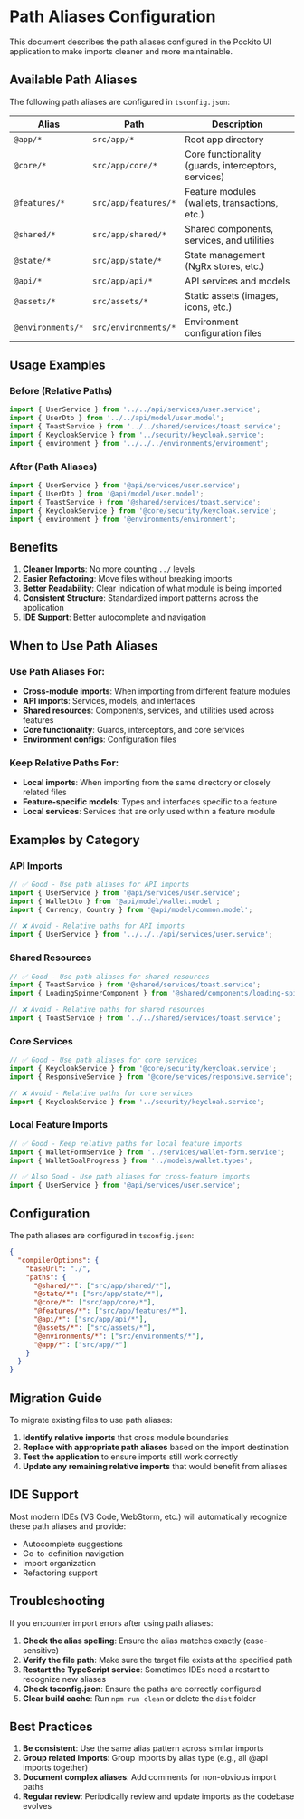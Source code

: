 # Path Aliases Configuration

This document describes the path aliases configured in the Pockito UI application to make imports cleaner and more maintainable.

## Available Path Aliases

The following path aliases are configured in `tsconfig.json`:

| Alias | Path | Description |
|-------|------|-------------|
| `@app/*` | `src/app/*` | Root app directory |
| `@core/*` | `src/app/core/*` | Core functionality (guards, interceptors, services) |
| `@features/*` | `src/app/features/*` | Feature modules (wallets, transactions, etc.) |
| `@shared/*` | `src/app/shared/*` | Shared components, services, and utilities |
| `@state/*` | `src/app/state/*` | State management (NgRx stores, etc.) |
| `@api/*` | `src/app/api/*` | API services and models |
| `@assets/*` | `src/assets/*` | Static assets (images, icons, etc.) |
| `@environments/*` | `src/environments/*` | Environment configuration files |

## Usage Examples

### Before (Relative Paths)
```typescript
import { UserService } from '../../api/services/user.service';
import { UserDto } from '../../api/model/user.model';
import { ToastService } from '../../shared/services/toast.service';
import { KeycloakService } from '../security/keycloak.service';
import { environment } from '../../../environments/environment';
```

### After (Path Aliases)
```typescript
import { UserService } from '@api/services/user.service';
import { UserDto } from '@api/model/user.model';
import { ToastService } from '@shared/services/toast.service';
import { KeycloakService } from '@core/security/keycloak.service';
import { environment } from '@environments/environment';
```

## Benefits

1. **Cleaner Imports**: No more counting `../` levels
2. **Easier Refactoring**: Move files without breaking imports
3. **Better Readability**: Clear indication of what module is being imported
4. **Consistent Structure**: Standardized import patterns across the application
5. **IDE Support**: Better autocomplete and navigation

## When to Use Path Aliases

### Use Path Aliases For:
- **Cross-module imports**: When importing from different feature modules
- **API imports**: Services, models, and interfaces
- **Shared resources**: Components, services, and utilities used across features
- **Core functionality**: Guards, interceptors, and core services
- **Environment configs**: Configuration files

### Keep Relative Paths For:
- **Local imports**: When importing from the same directory or closely related files
- **Feature-specific models**: Types and interfaces specific to a feature
- **Local services**: Services that are only used within a feature module

## Examples by Category

### API Imports
```typescript
// ✅ Good - Use path aliases for API imports
import { UserService } from '@api/services/user.service';
import { WalletDto } from '@api/model/wallet.model';
import { Currency, Country } from '@api/model/common.model';

// ❌ Avoid - Relative paths for API imports
import { UserService } from '../../../api/services/user.service';
```

### Shared Resources
```typescript
// ✅ Good - Use path aliases for shared resources
import { ToastService } from '@shared/services/toast.service';
import { LoadingSpinnerComponent } from '@shared/components/loading-spinner/loading-spinner.component';

// ❌ Avoid - Relative paths for shared resources
import { ToastService } from '../../shared/services/toast.service';
```

### Core Services
```typescript
// ✅ Good - Use path aliases for core services
import { KeycloakService } from '@core/security/keycloak.service';
import { ResponsiveService } from '@core/services/responsive.service';

// ❌ Avoid - Relative paths for core services
import { KeycloakService } from '../security/keycloak.service';
```

### Local Feature Imports
```typescript
// ✅ Good - Keep relative paths for local feature imports
import { WalletFormService } from '../services/wallet-form.service';
import { WalletGoalProgress } from '../models/wallet.types';

// ✅ Also Good - Use path aliases for cross-feature imports
import { UserService } from '@api/services/user.service';
```

## Configuration

The path aliases are configured in `tsconfig.json`:

```json
{
  "compilerOptions": {
    "baseUrl": "./",
    "paths": {
      "@shared/*": ["src/app/shared/*"],
      "@state/*": ["src/app/state/*"],
      "@core/*": ["src/app/core/*"],
      "@features/*": ["src/app/features/*"],
      "@api/*": ["src/app/api/*"],
      "@assets/*": ["src/assets/*"],
      "@environments/*": ["src/environments/*"],
      "@app/*": ["src/app/*"]
    }
  }
}
```

## Migration Guide

To migrate existing files to use path aliases:

1. **Identify relative imports** that cross module boundaries
2. **Replace with appropriate path aliases** based on the import destination
3. **Test the application** to ensure imports still work correctly
4. **Update any remaining relative imports** that would benefit from aliases

## IDE Support

Most modern IDEs (VS Code, WebStorm, etc.) will automatically recognize these path aliases and provide:
- Autocomplete suggestions
- Go-to-definition navigation
- Import organization
- Refactoring support

## Troubleshooting

If you encounter import errors after using path aliases:

1. **Check the alias spelling**: Ensure the alias matches exactly (case-sensitive)
2. **Verify the file path**: Make sure the target file exists at the specified path
3. **Restart the TypeScript service**: Sometimes IDEs need a restart to recognize new aliases
4. **Check tsconfig.json**: Ensure the paths are correctly configured
5. **Clear build cache**: Run `npm run clean` or delete the `dist` folder

## Best Practices

1. **Be consistent**: Use the same alias pattern across similar imports
2. **Group related imports**: Group imports by alias type (e.g., all @api imports together)
3. **Document complex aliases**: Add comments for non-obvious import paths
4. **Regular review**: Periodically review and update imports as the codebase evolves
